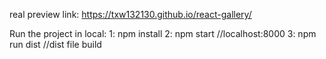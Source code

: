 real preview link: https://txw132130.github.io/react-gallery/

Run the project in local:
1: npm install
2: npm start //localhost:8000
3: npm run dist   //dist file build
